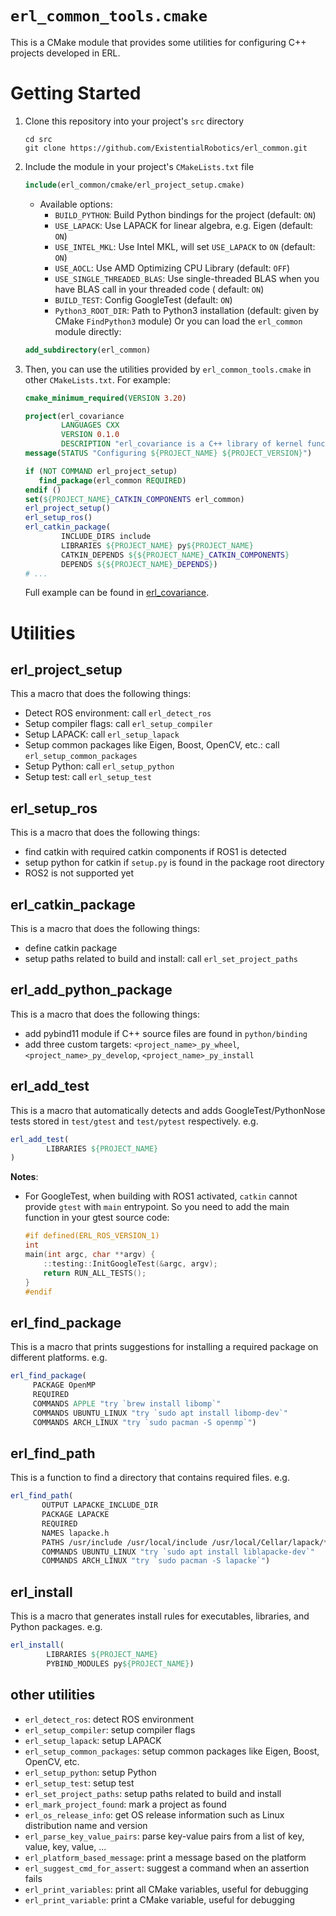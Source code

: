 `erl_common_tools.cmake`
============

This is a CMake module that provides some utilities for configuring C++ projects developed in ERL.

# Getting Started

1. Clone this repository into your project's `src` directory
    ```shell
    cd src
    git clone https://github.com/ExistentialRobotics/erl_common.git
    ```
2. Include the module in your project's `CMakeLists.txt` file
    ```cmake
    include(erl_common/cmake/erl_project_setup.cmake)
    ```
    - Available options:
        - `BUILD_PYTHON`: Build Python bindings for the project (default: `ON`)
        - `USE_LAPACK`: Use LAPACK for linear algebra, e.g. Eigen (default: `ON`)
        - `USE_INTEL_MKL`: Use Intel MKL, will set `USE_LAPACK` to `ON` (default: `ON`)
        - `USE_AOCL`: Use AMD Optimizing CPU Library (default: `OFF`)
        - `USE_SINGLE_THREADED_BLAS`: Use single-threaded BLAS when you have BLAS call in your threaded code (
          default: `ON`)
        - `BUILD_TEST`: Config GoogleTest (default: `ON`)
        - `Python3_ROOT_DIR`: Path to Python3 installation (default: given by CMake `FindPython3` module)
          Or you can load the `erl_common` module directly:
    ```cmake
    add_subdirectory(erl_common)
    ```
3. Then, you can use the utilities provided by `erl_common_tools.cmake` in other `CMakeLists.txt`. For example:
    ```cmake
    cmake_minimum_required(VERSION 3.20)
    
    project(erl_covariance
            LANGUAGES CXX
            VERSION 0.1.0
            DESCRIPTION "erl_covariance is a C++ library of kernel functions")
    message(STATUS "Configuring ${PROJECT_NAME} ${PROJECT_VERSION}")
    
    if (NOT COMMAND erl_project_setup)
       find_package(erl_common REQUIRED)
    endif ()
    set(${PROJECT_NAME}_CATKIN_COMPONENTS erl_common)
    erl_project_setup()
    erl_setup_ros()
    erl_catkin_package(
            INCLUDE_DIRS include
            LIBRARIES ${PROJECT_NAME} py${PROJECT_NAME}
            CATKIN_DEPENDS ${${PROJECT_NAME}_CATKIN_COMPONENTS}
            DEPENDS ${${PROJECT_NAME}_DEPENDS})
    # ...
    ```
    Full example can be found in [erl_covariance](https://github.com/ExistentialRobotics/erl_covariance/blob/main/CMakeLists.txt).

# Utilities
## erl_project_setup
This a macro that does the following things:
- Detect ROS environment: call `erl_detect_ros`
- Setup compiler flags: call `erl_setup_compiler`
- Setup LAPACK: call `erl_setup_lapack`
- Setup common packages like Eigen, Boost, OpenCV, etc.: call `erl_setup_common_packages`
- Setup Python: call `erl_setup_python`
- Setup test: call `erl_setup_test`

## erl_setup_ros
This is a macro that does the following things:
- find catkin with required catkin components if ROS1 is detected
- setup python for catkin if `setup.py` is found in the package root directory
- ROS2 is not supported yet

## erl_catkin_package
This is a macro that does the following things:
- define catkin package
- setup paths related to build and install: call `erl_set_project_paths`

## erl_add_python_package
This is a macro that does the following things:
- add pybind11 module if C++ source files are found in `python/binding`
- add three custom targets: `<project_name>_py_wheel`, `<project_name>_py_develop`, `<project_name>_py_install`

## erl_add_test
This is a macro that automatically detects and adds GoogleTest/PythonNose tests stored in `test/gtest` and 
`test/pytest` respectively. e.g.
```cmake
erl_add_test(
        LIBRARIES ${PROJECT_NAME}
)
```
**Notes**:
- For GoogleTest, when building with ROS1 activated, `catkin` cannot provide `gtest` with `main` entrypoint. So you need
  to add the main function in your gtest source code:
   ```c++
   #if defined(ERL_ROS_VERSION_1)
   int
   main(int argc, char **argv) {
       ::testing::InitGoogleTest(&argc, argv);
       return RUN_ALL_TESTS();
   }
   #endif
   ```

## erl_find_package
This is a macro that prints suggestions for installing a required package on different platforms. e.g.
```cmake
erl_find_package(
     PACKAGE OpenMP
     REQUIRED
     COMMANDS APPLE "try `brew install libomp`"
     COMMANDS UBUNTU_LINUX "try `sudo apt install libomp-dev`"
     COMMANDS ARCH_LINUX "try `sudo pacman -S openmp`")
```

## erl_find_path
This is a function to find a directory that contains required files. e.g.
```cmake
erl_find_path(
       OUTPUT LAPACKE_INCLUDE_DIR
       PACKAGE LAPACKE
       REQUIRED
       NAMES lapacke.h
       PATHS /usr/include /usr/local/include /usr/local/Cellar/lapack/*/include
       COMMANDS UBUNTU_LINUX "try `sudo apt install liblapacke-dev`"
       COMMANDS ARCH_LINUX "try `sudo pacman -S lapacke`")
```

## erl_install
This is a macro that generates install rules for executables, libraries, and Python packages. e.g.
```cmake
erl_install(
        LIBRARIES ${PROJECT_NAME}
        PYBIND_MODULES py${PROJECT_NAME})
```

## other utilities
- `erl_detect_ros`: detect ROS environment
- `erl_setup_compiler`: setup compiler flags
- `erl_setup_lapack`: setup LAPACK
- `erl_setup_common_packages`: setup common packages like Eigen, Boost, OpenCV, etc.
- `erl_setup_python`: setup Python
- `erl_setup_test`: setup test
- `erl_set_project_paths`: setup paths related to build and install
- `erl_mark_project_found`: mark a project as found
- `erl_os_release_info`: get OS release information such as Linux distribution name and version
- `erl_parse_key_value_pairs`: parse key-value pairs from a list of key, value, key, value, ...
- `erl_platform_based_message`: print a message based on the platform
- `erl_suggest_cmd_for_assert`: suggest a command when an assertion fails
- `erl_print_variables`: print all CMake variables, useful for debugging
- `erl_print_variable`: print a CMake variable, useful for debugging
